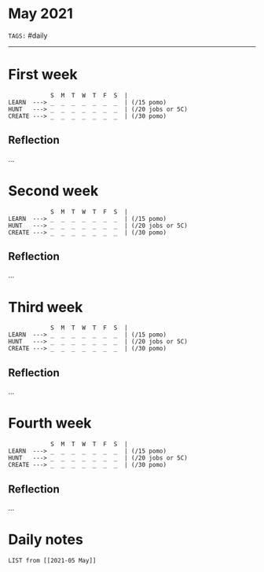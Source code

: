 # May 2021
`TAGS:` #daily 

---
# First week
```
            S  M  T  W  T  F  S  |
LEARN  ---> _  _  _  _  _  _  _  | (/15 pomo)
HUNT   ---> _  _  _  _  _  _  _  | (/20 jobs or 5C)
CREATE ---> _  _  _  _  _  _  _  | (/30 pomo)
```
## Reflection
...
# Second week
```
            S  M  T  W  T  F  S  |
LEARN  ---> _  _  _  _  _  _  _  | (/15 pomo)
HUNT   ---> _  _  _  _  _  _  _  | (/20 jobs or 5C)
CREATE ---> _  _  _  _  _  _  _  | (/30 pomo)
```
## Reflection
...
# Third week
```
            S  M  T  W  T  F  S  |
LEARN  ---> _  _  _  _  _  _  _  | (/15 pomo)
HUNT   ---> _  _  _  _  _  _  _  | (/20 jobs or 5C)
CREATE ---> _  _  _  _  _  _  _  | (/30 pomo)
```
## Reflection
...
# Fourth week
```
            S  M  T  W  T  F  S  |
LEARN  ---> _  _  _  _  _  _  _  | (/15 pomo)
HUNT   ---> _  _  _  _  _  _  _  | (/20 jobs or 5C)
CREATE ---> _  _  _  _  _  _  _  | (/30 pomo)
```
## Reflection
...
# Daily notes
```dataview
LIST from [[2021-05 May]]
```
